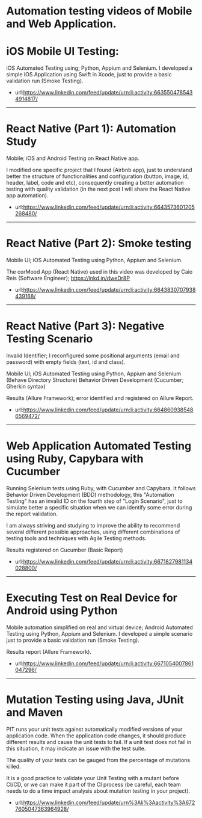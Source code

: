# Automation testing videos of Mobile and Web Application.

# iOS Mobile UI Testing:
iOS Automated Testing using; Python, Appium and Selenium.
I developed a simple iOS Application using Swift in Xcode, just to provide a basic validation run (Smoke Testing).

- url:https://www.linkedin.com/feed/update/urn:li:activity:6635504785434914817/


-------------------------------


# React Native (Part 1): Automation Study
Mobile; iOS and Android Testing on React Native app.

I modified one specific project that I found (Airbnb app), just to understand better the structure of functionalities and configuration (button, image, id, header, label, code and etc), consequently creating a better automation testing with quality validation (in the next post I will share the React Native app automation).

- url:https://www.linkedin.com/feed/update/urn:li:activity:6643573601205268480/


-------------------------------


# React Native (Part 2): Smoke testing 
Mobile UI; iOS Automated Testing using Python, Appium and Selenium.

The corMood App (React Native) used in this video was developed by Caio Reis (Software Engineer); https://lnkd.in/dweDr8P 

- url:https://www.linkedin.com/feed/update/urn:li:activity:6643830707938439168/


-------------------------------


# React Native (Part 3): Negative Testing Scenario
Invalid Identifier; I reconfigured some positional arguments (email and password) with empty fields (text, id and class). 

Mobile UI; iOS Automated Testing using Python, Appium and Selenium (Behave Directory Structure)
Behavior Driven Development (Cucumber; Gherkin syntax)

Results (Allure Framework); error identified and registered on Allure Report.

- url:https://www.linkedin.com/feed/update/urn:li:activity:6648609385486569472/


-------------------------------


# Web Application Automated Testing using Ruby, Capybara with Cucumber
Running Selenium tests using Ruby, with Cucumber and Capybara. It follows Behavior Driven Development (BDD) methodology, this "Automation Testing" has an invalid ID on the fourth step of "Login Scenario", just to simulate better a specific situation when we can identify some error during the report validation.

I am always striving and studying to improve the ability to recommend several different possible approaches, using different combinations of testing tools and techniques with Agile Testing methods.

Results registered on Cucumber (Basic Report)

- url:https://www.linkedin.com/feed/update/urn:li:activity:6671827981134028800/


-------------------------------


# Executing Test on Real Device for Android using Python
Mobile automation simplified on real and virtual device; Android Automated Testing using Python, Appium and Selenium. I developed a simple scenario just to provide a basic validation run (Smoke Testing).

Results report (Allure Framework).

- url:https://www.linkedin.com/feed/update/urn:li:activity:6671054007861047296/


-------------------------------


# Mutation Testing using Java, JUnit and Maven
PIT runs your unit tests against automatically modified versions of your application code. When the application code changes, it should produce different results and cause the unit tests to fail. If a unit test does not fail in this situation, it may indicate an issue with the test suite.

The quality of your tests can be gauged from the percentage of mutations killed.

It is a good practice to validate your Unit Testing with a mutant before CI/CD, or we can make it part of the CI process (be careful, each team needs to do a time impact analysis about mutation testing in your project).

- url:https://www.linkedin.com/feed/update/urn%3Ali%3Aactivity%3A6727605047363964928/



